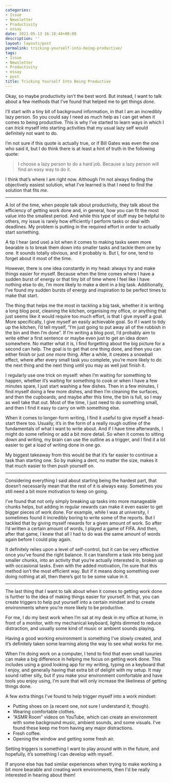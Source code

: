 ```yaml
---
categories:
- Issue
- Newsletter
- Productivity
- essay
date: 2021-05-13 16:18:44+00:00
description: ''
layout: layouts/post
permalink: tricking-yourself-into-being-productive/
tags:
- Issue
- Newsletter
- Productivity
- essay
- post
title: Tricking Yourself Into Being Productive
---
```


Okay, so maybe productivity isn’t the best word. But instead, I want to talk about a few methods that I’ve found that helped me to get things *done*.

I’ll start with a tiny bit of background information, in that I am an incredibly lazy person. So you could say I need as much help as I can get when it comes to being productive. This is why I’ve started to learn ways in which I can *trick* myself into starting activities that my usual lazy self would definitely not want to do.

I’m not sure if this quote is actually true, or if Bill Gates was even the one who said it, but I do think there is at least a hint of truth in the following quote:

> I choose a lazy person to do a hard job. Because a lazy person will find an easy way to do it.

I think that’s where I am right now. Although I’m not always finding the objectively easiest solution, what I’ve learned is that I need to find the solution that fits *me*.

***

A lot of the time, when people talk about productivity, they talk about the efficiency of getting work done and, in general, how you can fit the most value into the smallest period. And while this type of stuff may be helpful to others, my issue is rarely how efficiently I perform tasks or deal with deadlines. My problem is putting in the required effort in order to actually start something.

A tip I hear (and use) a lot when it comes to making tasks seem more bearable is to break them down into smaller tasks and tackle them one by one. It sounds totally obvious, and it probably is. But I, for one, tend to forget about it most of the time.

However, there is one idea constantly in my head: always try and make things easier for myself. Because when the time comes where I have a sudden burst of energy or that tiny bit of time where I feel like I have nothing else to do, I’m more likely to make a dent in a big task. Additionally, I’ve found my sudden bursts of energy and inspiration to be perfect times to make that start.

The thing that helps me the most in tackling a big task, whether it is writing a long blog post, cleaning the kitchen, organising my office, or anything that just seems like it would require too much effort, is that I give myself a goal. More specifically, I give myself an easily achievable goal. So if I want to tidy up the kitchen, I’d tell myself, “I’m just going to put away all of the rubbish in the bin and then I’m done”. If I’m writing a blog post, I’d probably aim to write either a first sentence or maybe even just to get an idea down somewhere. No matter what it is, I find forgetting about the big picture for a second can help. The goal is to get that one thing done, and then you can either finish or just *one more* thing. After a while, it creates a snowball effect, where after every small task you complete, you’re more likely to do the next thing and the next thing until you may as well just finish it.

I regularly use one trick on myself: when I’m waiting for something to happen, whether it’s waiting for something to cook or when I have a few minutes spare, I just start washing a few dishes. Then in a few minutes, I find myself doing a few more dishes, and then I’m cleaning the surfaces, and then the cupboards, and maybe after this time, the bin is full, so I may as well take that out. Most of the time, I just need to do something small, and then I find it easy to carry on with something else.

When it comes to longer-form writing, I find it useful to give myself a head-start there too. Usually, it’s in the form of a really rough outline of the fundamentals of what I want to write about. And if I have time afterwards, I might do some refining or add a bit more detail. So when it comes to sitting down and writing, my brain can use the outline as a trigger, and I find it a lot easier to get a load of writing done in one go.

My biggest takeaway from this would be that it’s far easier to continue a task than starting one. So by making a dent, no matter the size, makes it that much easier to then push yourself on.

***

Considering everything I said about starting being the hardest part, that doesn’t necessarily mean that the rest of it is always easy. Sometimes you still need a bit more motivation to keep on going.

I’ve found that not only simply breaking up tasks into more manageable chunks helps, but adding in regular rewards can make it even easier to get bigger pieces of work done. For example, while I was at university, I sometimes found it incredibly boring to write some of the reports. But I tackled that by giving myself rewards for a given amount of work. So after I’d written a certain amount of words, I played a game of FIFA. And then, after that game, I knew that all I had to do was the same amount of words again before I could play again.

It definitely relies upon a level of self-control, but it can be very effective once you’ve found the right balance. It can transform a task into being just smaller chunks, into an activity that you’re actually interested in, broken up with occasional tasks. Even with the added motivation, I’m sure that this method isn’t the most efficient way. But if it means doing something over doing nothing at all, then there’s got to be some value in it.

***

The last thing that I want to talk about when it comes to getting work done is further to the idea of making things easier for yourself. In that, you can create triggers to help put yourself into a certain mindset and to create environments where you’re more likely to be productive.

For me, I do my best work when I’m sat at my desk in my office at home, in front of a monitor, with my mechanical keyboard, lights dimmed to reduce distraction, and usually some kind of music or ambient sounds playing.

Having a good working environment is something I’ve slowly created, and it’s definitely taken some learning along the way to see what works for me.

When I’m doing work on a computer, I tend to find that even small luxuries can make a big difference in helping me focus on getting work done. This includes using a good looking app for my writing, typing on a keyboard that I enjoy, and generally having that extra bit of delight with my setup. It may sound rather silly, but if you make your environment comfortable and have tools you enjoy using, I’m sure that will only increase the likeliness of getting things done.

A few extra things I’ve found to help trigger myself into a work mindset:

- Putting shoes on (a recent one, not sure I understand it, though).
- Wearing comfortable clothes.
- “ASMR Room” videos on YouTube, which can create an environment with some background music, ambient sounds, and some visuals. I’ve found these keep me from having any major distractions.
- Fresh coffee.
- Opening the window and getting some fresh air.

Setting triggers is something I want to play around with in the future, and hopefully, it’s something I can develop with myself.

If anyone else has had similar experiences when trying to make working a bit more bearable and creating work environments, then I'd be really interested in hearing about them!